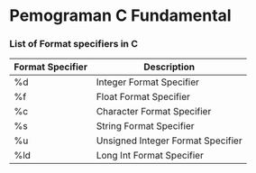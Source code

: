 # Pemograman C Fundamental

### List of Format specifiers in C

| Format Specifier | Description                       |
| ---------------- | --------------------------------- |
| %d               | Integer Format Specifier          |
| %f               | Float Format Specifier            |
| %c               | Character Format Specifier        |
| %s               | String Format Specifier           |
| %u               | Unsigned Integer Format Specifier |
| %ld              | Long Int Format Specifier         |
